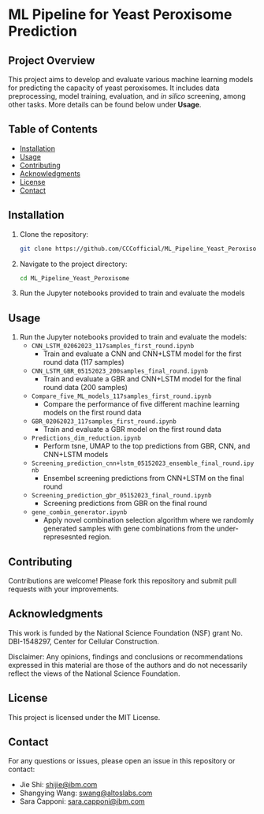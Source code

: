 
# ML Pipeline for Yeast Peroxisome Prediction


## Project Overview
This project aims to develop and evaluate various machine learning models for predicting the capacity of yeast peroxisomes. It includes data preprocessing, model training, evaluation, and _in silico_ screening, among other tasks. More details can be found below under __Usage__.

## Table of Contents
- [Installation](#installation)
- [Usage](#usage)
- [Contributing](#contributing)
- [Acknowledgments](#acknowledgments)
- [License](#license)
- [Contact](#contact)

## Installation
1. Clone the repository:
   ```sh
   git clone https://github.com/CCCofficial/ML_Pipeline_Yeast_Peroxisome.git
   ```
2. Navigate to the project directory:
   ```sh
   cd ML_Pipeline_Yeast_Peroxisome
   ```
3. Run the Jupyter notebooks provided to train and evaluate the models

## Usage
1. Run the Jupyter notebooks provided to train and evaluate the models:
   - `CNN_LSTM_02062023_117samples_first_round.ipynb`
     - Train and evaluate a CNN and CNN+LSTM model for the first round data (117 samples)
   - `CNN_LSTM_GBR_05152023_200samples_final_round.ipynb`
     - Train and evaluate a GBR and CNN+LSTM model for the final round data (200 samples)
   - `Compare_five_ML_models_117samples_first_round.ipynb`
     - Compare the performance of five different machine learning models on the first round data
   - `GBR_02062023_117samples_first_round.ipynb`
     - Train and evaluate a GBR model on the first round data
   - `Predictions_dim_reduction.ipynb`
     - Perform tsne, UMAP to the top predictions from GBR, CNN, and CNN+LSTM models
   - `Screening_prediction_cnn+lstm_05152023_ensemble_final_round.ipynb`
     - Ensembel screening predictions from CNN+LSTM on the final round
   - `Screening_prediction_gbr_05152023_final_round.ipynb`
     - Screening predictions from GBR on the final round
   - `gene_combin_generator.ipynb`
     - Apply novel combination selection algorithm where we randomly generated samples with gene combinations from the under-represesnted region. 
     

## Contributing
Contributions are welcome! Please fork this repository and submit pull requests with your improvements.

## Acknowledgments
This work is funded by the National Science Foundation (NSF) grant No. DBI-1548297, Center for Cellular Construction.

Disclaimer: Any opinions, findings and conclusions or recommendations expressed in this material are those of the authors and do not necessarily reflect the views of the National Science Foundation.

## License
This project is licensed under the MIT License.

## Contact
For any questions or issues, please open an issue in this repository or contact:
- Jie Shi: shijie@ibm.com
- Shangying Wang: swang@altoslabs.com
- Sara Capponi: sara.capponi@ibm.com

